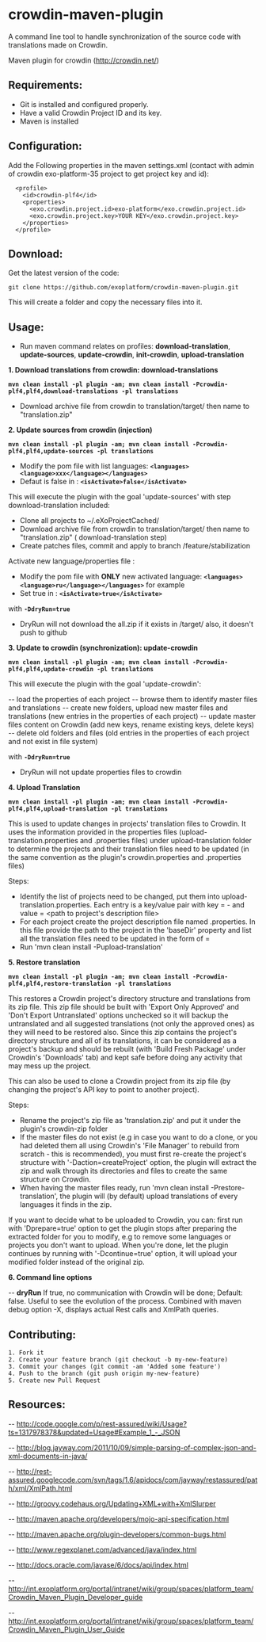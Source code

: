 crowdin-maven-plugin
====================
A command line tool to handle synchronization of the source code with translations made on Crowdin.

Maven plugin for crowdin (http://crowdin.net/)


Requirements:
-------------

* Git is installed and configured properly.
* Have a valid Crowdin Project ID and its key.
* Maven is installed 

Configuration:
--------------

Add the Following properties in the maven settings.xml (contact with admin of crowdin exo-platform-35 project to get project key and id):
```
  <profile>
    <id>crowdin-plf4</id>
    <properties>
      <exo.crowdin.project.id>exo-platform</exo.crowdin.project.id>
      <exo.crowdin.project.key>YOUR KEY</exo.crowdin.project.key> 
    </properties>
  </profile>
```

Download:
---------

Get the latest version of the code:

    git clone https://github.com/exoplatform/crowdin-maven-plugin.git

This will create a folder and copy the necessary files into it.

Usage:
------


- Run maven command relates on profiles: **download-translation**, **update-sources**, **update-crowdin**, **init-crowdin**, **upload-translation**

**1\. Download translations from crowdin: download-translations**


**`mvn clean install -pl plugin -am; mvn clean install -Pcrowdin-plf4,plf4,download-translations -pl translations`**


- Download archive file from crowdin to translation/target/ then name to "translation.zip"

**2\. Update sources from crowdin (injection)**

**`mvn clean install -pl plugin -am; mvn clean install -Pcrowdin-plf4,plf4,update-sources -pl translations`**

- Modify the pom file with list languages: **`<languages><language>xxx</language></languages>`** 
- Defaut is false in : **`<isActivate>false</isActivate>`**

This will execute the plugin with the goal 'update-sources' with step download-translation included:

- Clone all projects to ~/.eXoProjectCached/
- Download archive file from crowdin to translation/target/ then name to "translation.zip" ( download-translation step)
- Create patches files,  commit and apply to branch /feature/stabilization

Activate new language/properties file :

- Modify the pom file with **ONLY** new activated language: **`<languages><language>ru</language></languages>`** for example
- Set true in : **`<isActivate>true</isActivate>`** 

with **`-DdryRun=true`**

- DryRun will not download the all.zip if it exists in /target/ also, it doesn't push to github


**3\. Update to crowdin (synchronization): update-crowdin**

**`mvn clean install -pl plugin -am; mvn clean install -Pcrowdin-plf4,plf4,update-crowdin -pl translations`**

This will execute the plugin with the goal 'update-crowdin':

-- load the properties of each project
-- browse them to identify master files and translations
-- create new folders, upload new master files and translations (new entries in the properties of each project)
-- update master files content on Crowdin (add new keys, rename existing keys, delete keys)
-- delete old folders and files (old entries in the properties of each project and not exist in file system)

with **`-DdryRun=true`**

- DryRun will not update properties files to crowdin

**4\. Upload Translation**

**`mvn clean install -pl plugin -am; mvn clean install -Pcrowdin-plf4,plf4,upload-translation -pl translations`**

This is used to update changes in projects' translation files to Crowdin. It uses the information provided in the properties files (upload-translation.properties and <exo-project>.properties files) under upload-translation folder to determine the projects and their translation files need to be updated (in the same convention as the plugin's crowdin.properties and <exo-project>.properties files) 

Steps:

* Identify the list of projects need to be changed, put them into upload-translation.properties. Each entry is a key/value pair with key = <project name>-<version> and value = <path to project's description file>
* For each project create the project description file named <project>.properties. In this file provide the path to the project in the 'baseDir' property and list all the translation files need to be updated in the form of <path in Crowdin>=<path in source code>
* Run 'mvn clean install -Pupload-translation'

**5\. Restore translation**

**`mvn clean install -pl plugin -am; mvn clean install -Pcrowdin-plf4,plf4,restore-translation -pl translations`**

This restores a Crowdin project's directory structure and translations from its zip file. This zip file should be built with 'Export Only Approved' and 'Don't Export Untranslated' options unchecked so it will backup the untranslated and all suggested translations (not only the approved ones) as they will need to be restored also. Since this zip contains the project's directory structure and all of its translations, it can be considered as a project's backup and should be rebuilt (with 'Build Fresh Package' under Crowdin's 'Downloads' tab) and kept safe before doing any activity that may mess up the project.

This can also be used to clone a Crowdin project from its zip file (by changing the project's API key to point to another project). 

Steps:

* Rename the project's zip file as 'translation.zip' and put it under the plugin's crowdin-zip folder
* If the master files do not exist (e.g in case you want to do a clone, or you had deleted them all using Crowdin's 'File Manager' to rebuild from scratch - this is recommended), you must first re-create the project's structure with '-Daction=createProject' option, the plugin will extract the zip and walk through its directories and files to create the same structure on Crowdin.
* When having the master files ready, run 'mvn clean install -Prestore-translation', the plugin will (by default) upload translations of every languages it finds in the zip.

If you want to decide what to be uploaded to Crowdin, you can: first run with 'Dprepare=true' option to get the plugin stops after preparing the extracted folder for you to modify, e.g to remove some languages or projects you don't want to upload. When you're done, let the plugin continues by running with '-Dcontinue=true' option, it will upload your modified folder instead of the original zip. 

**6\. Command line options**

-- **dryRun**
   If true, no communication with Crowdin will be done; Default: false.
   Useful to see the evolution of the process. Combined with maven debug option -X, displays actual Rest calls and XmlPath queries.

Contributing:
-------------
    1. Fork it
    2. Create your feature branch (git checkout -b my-new-feature)
    3. Commit your changes (git commit -am 'Added some feature')
    4. Push to the branch (git push origin my-new-feature)
    5. Create new Pull Request

Resources:
----------

-- http://code.google.com/p/rest-assured/wiki/Usage?ts=1317978378&updated=Usage#Example_1_-_JSON

-- http://blog.jayway.com/2011/10/09/simple-parsing-of-complex-json-and-xml-documents-in-java/

-- http://rest-assured.googlecode.com/svn/tags/1.6/apidocs/com/jayway/restassured/path/xml/XmlPath.html

-- http://groovy.codehaus.org/Updating+XML+with+XmlSlurper

-- http://maven.apache.org/developers/mojo-api-specification.html

-- http://maven.apache.org/plugin-developers/common-bugs.html

-- http://www.regexplanet.com/advanced/java/index.html

-- http://docs.oracle.com/javase/6/docs/api/index.html

-- http://int.exoplatform.org/portal/intranet/wiki/group/spaces/platform_team/Crowdin_Maven_Plugin_Developer_guide

-- http://int.exoplatform.org/portal/intranet/wiki/group/spaces/platform_team/Crowdin_Maven_Plugin_User_Guide

